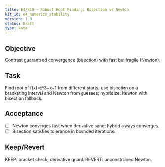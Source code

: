 ```yaml
---
title: E4/k19 — Robust Root Finding: Bisection vs Newton
kit_id: e4_numerics_stability
version: 1.0
status: Draft
type: kata
---
```

## Objective
Contrast guaranteed convergence (bisection) with fast but fragile (Newton).
## Task
Find root of f(x)=x^3−x−1 from different starts; use bisection on a bracketing interval and Newton from guesses; hybridize: Newton with bisection fallback.
## Acceptance
- [ ] Newton converges fast when derivative sane; hybrid always converges.
- [ ] Bisection satisfies tolerance in bounded iterations.
## Keep/Revert
KEEP: bracket check; derivative guard. REVERT: unconstrained Newton.